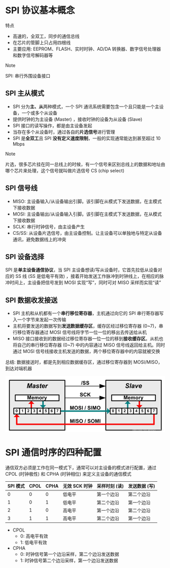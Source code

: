 # SPI 协议基本概念

特点
- 高速的，全双工，同步的通信总线
- 在芯片的管脚上只占用四根线
- 主要应用: EEPROM、FLASH、实时时钟、AD/DA 转换器、数字信号处理器和数字信号解码器等

> [!NOTE]
> SPI: 串行外围设备接口

## SPI 主从模式

- SPI 分为**主、从**两种模式，一个 SPI 通讯系统需要包含一个且只能是一个主设备，一个或多个从设备
- 提供时钟的为主设备 (Master) ，接收时钟的设备为从设备 (Slave)
- SPI 接口的读写操作，都是由主设备发起
- 当存在多个从设备时，通过各自的**片选信号**进行管理
- SPI 是**全双工**且 SPI **没有定义速度限制**，一般的实现通常能达到甚至超过 10 Mbps

> [!NOTE]
> 片选，很多芯片挂在同一总线上的时候，有一个信号来区别总线上的数据和地址由哪个芯片来处理，这个信号就叫做片选信号 CS (chip select)

## SPI 信号线

- MISO: 主设备输入/从设备输出引脚。该引脚在从模式下发送数据，在主模式下接收数据
- MOSI: 主设备输出/从设备输入引脚。该引脚在主模式下发送数据，在从模式下接收数据
- SCLK: 串行时钟信号，由主设备产生
- CS/SS: 从设备片选信号，由主设备控制。让主设备可以单独地与特定从设备通讯，避免数据线上的冲突

## SPI 设备选择

SPI 是**单主设备通信协议**，当 SPI 主设备想读/写从设备时，它首先拉低从设备对应的 SS 线 (SS 是低电平有效) ，接着开始发送工作脉冲到时钟线上，在相应的脉冲时间上，主设备把信号发到 MOSI 实现“写”，同时可对 MISO 采样而实现“读”

## SPI 数据收发接送

- SPI 主机和从机都有一个**串行移位寄存器**，主机通过向它的 SPI 串行寄存器写入一个字节来发起一次传输
- 主机将要发送的数据写到**发送数据缓存区**，缓存区经过移位寄存器 (0~7)，串行移位寄存器通过 MOSI 信号线将字节一位一位的移出去传送给从机
- MISO 接口接收到的数据经过移位寄存器一位一位的移到**接收缓存区**。从机也将自己的串行移位寄存器 (0~7) 中的内容通过 MISO 信号线返回给主机。同时通过 MOSI 信号线接收主机发送的数据，两个移位寄存器中的内容就被交换

总结: 数据接送时，都是先到相应数据缓存区，通过移位寄存器到 MOSI/MISO，到达对端机器

![SPI 收发流程](./image/SPI收发流程.png)

# SPI 通信时序的四种配置

通信双方必须是工作在同一模式下，通常可以对主设备的模式进行配置，通过 CPOL (时钟极性) 和 CPHA (时钟相位) 来定义主设备的通信模式

| SPI 模式 | CPOL | CPHA | 无效 SCK 时钟 | 采样时刻 (读) | 发送数据 (写) |
| -------- | ---- | ---- | ------------- | ------------- | ------------- |
| 0        | 0    | 0    | 低电平        | 第一个边沿    | 第二个边沿    |
| 1        | 0    | 1    | 低电平        | 第二个边沿    | 第一个边沿    |
| 2        | 1    | 0    | 高电平        | 第一个边沿    | 第二个边沿    |
| 3        | 1    | 1    | 高电平        | 第二个边沿    | 第一个边沿    |

- CPOL
  - 0: 高电平有效
  - 1: 低电平有效
- CPHA
  - 0: 时钟信号第一个边沿采样，第二个边沿发送数据
  - 1: 时钟信号第二个边沿采样，第一个边沿发送数据
